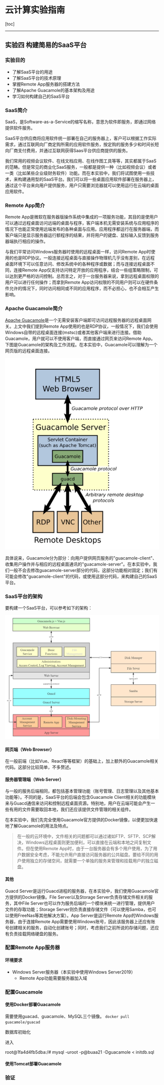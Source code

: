# 云计算实验指南

[toc]

---

## 实验四 构建简易的SaaS平台

### 实验目的

- 了解SaaS平台的用途
- 了解SaaS平台的技术原理
- 掌握Remote App服务器的搭建方法
- 了解Apache Guacamole的基本架构及用途
- 学习如何构建自己的SaaS平台

### SaaS简介

SaaS，是Software-as-a-Service的缩写名称，意思为软件即服务，即通过网络提供软件服务。

SaaS平台供应商将应用软件统一部署在自己的服务器上，客户可以根据工作实际需求，通过互联网向厂商定购所需的应用软件服务，按定购的服务多少和时间长短向厂商支付费用，并通过互联网获得Saas平台供应商提供的服务。

我们常用的视频会议软件、在线文档应用、在线作图工具等等，其实都属于SaaS的范畴。但是常见的商业化SaaS服务，一般都是提供一种（比如视频会议）或者一类（比如某些企业级财务软件）功能。而在本实验中，我们将试图使用一些技术，来构建通用型的SaaS平台。我们可以将一些桌面应用软件部署在服务器上，通过这个平台来向用户提供服务，用户只需要浏览器就可以使用运行在云端的桌面应用软件。

### Remote App简介

Remote App是微软在服务器版操作系统中集成的一项服务功能，其目的是使用户可以通过远程桌面访问远端的桌面与程序，客户端本机无需安装系统与应用程序的情况下也能正常使用远端发布的各种桌面与应用。应用程序都运行在服务器端，而客户端只是显示服务器运行额程序的结果，并将用户的键盘、鼠标输入反馈到服务器端执行相应的操作。

与我们平常访问Windows服务器时使用的远程桌面一样，访问Remote App时使用的也是RDP协议。一般连接远程桌面与直接操作物理机几乎没有差别，在远程桌面环境下可以任意访问、修改系统中的各种程序或数据；而与连接远程桌面不同，连接Remote App仅支持访问特定开放的应用程序，结合一些组策略限制，可以达到更严格的访问控制。总而言之，对于一台服务器来说，拿到远程桌面权限的用户可以进行任何操作；而拿到Remote App访问权限的不同用户则可以在硬件条件允许的情况下，同时访问相同或不同的应用程序，而不必担心，也不会相互产生影响。

### Apache Guacamole简介

[Apache Guacamole](http://guacamole.apache.org/)是一个无需安装客户端即可访问远程服务器的远程桌面网关。上文中我们提到Remote App使用的也是RDP协议，一般情况下，我们会使用Windows自带的远程桌面连接(mstsc)或者其他客户端来进行连接。借助Guacamole，用户就可以不使用客户端，而直接通过网页来访问Remote App。下图是Guacamole的架构及工作流程。在本实验中，Guacamole可以理解为一个网页版的远程桌面连接。

![guacamole](img/guacamole.png)

具体说来，Guacamole分为部分：向用户提供网页服务的"guacamole-client"、收集用户操作并与相应的远程桌面通讯的"guacamole-server"。在本实验中，我们一般不会去修改guacamole-server部分的代码，这部分功能相对固定；我们有可能会修改"guacamole-client"的代码，或使用这部分代码，来构建自己的SaaS平台。

### SaaS平台的架构

要构建一个SaaS平台，可以参考如下的架构：

![saas_arch](img/SaaS-Architecture.png)

#### 网页端（Web Browser）

在一般前端（比如Vue、React等等框架）的基础上，加上额外的Guacamole相关代码。这部分比较简单，不多赘述。

#### 服务器管理端（Web Server）

与一般的服务后端相同，都包括基本管理功能（账号管理、日志管理以及其他基本功能等）。不同的是，SaaS平台的后端会包含Guacamole Client相关的功能模块来与Guacd通信来访问和控制远程桌面资源。特别地，用户在云端可能会产生一些有用的文件需要取回本地，我们还应该提供文件管理的相关组件。

在本实验中，我们先完全使用Guacamole官方提供的Docker镜像，以便更加快速地了解Guacamole的用法及特点。

> 在一般的云环境中，文件相关的问题都可以通过诸如FTP、SFTP、SCP解决，Windows远程桌面则更加便利，可以直接在云端和本地之间复制文件。但在使用Remote App时，由于一台服务器会有多个用户使用，为了用户数据安全考虑，不能允许用户直接访问服务器的公共磁盘。要给不同的用户使用独立的存储空间，就需要一个单独的服务来管理和挂载用户的独立磁盘。

#### 其他

Guacd Server是运行Guacd进程的服务器，在本实验中，我们使用Guacamole官方提供的Docker镜像。File Server以及Storage Server负责存储文件相关的服务，其中File Server也可以作为服务后端的一个模块来统一进行管理，提供用户文件的存取功能；Storage Server则负责直接存储文件（可以使用Samba，也可以使用FreeNas等其他解决方案）。App Server是运行Remote App的Windows服务器，由于连接Remote App需要使用Windows账号，因此该服务器上还应有账号创建相关的服务，自动化创建账号；同时，考虑我们之前所说的存储问题，还应有负责挂载网络硬盘的服务。


### 配置Remote App服务器

#### 环境要求

- Windows Server服务器（本实验中使用Windows Server2019）
  - Remote App功能需要服务器加入域


### 配置Guacamole

#### 使用Docker部署Guacamole

需要使用guacad、guacamole、MySQL三个镜像。
`docker pull guacamole/guacad`

数据库初始化

进入

root@1fa4d4fb5dba:/# mysql -uroot -p@buaa21 -Dguacamole < initdb.sql

#### 使用Tomcat部署Guacamole

### 验证
